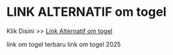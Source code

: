 # LINK ALTERNATIF om togel

Klik Disini >> <a href="https://linksto.pages.dev/">Link Alternatif om togel </a>

link om togel terbaru
link om togel 2025